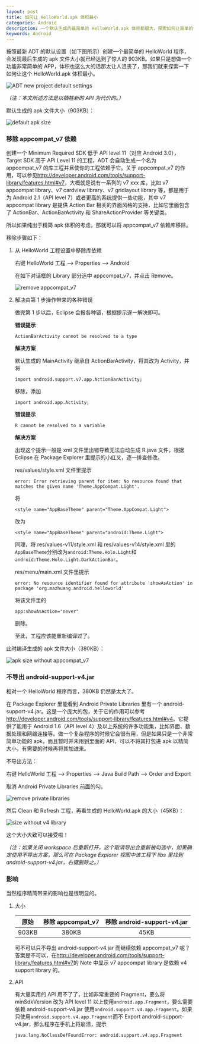 ```yaml
---
layout: post
title: 如何让 HelloWorld.apk 体积最小
categories: Android
description: 一个默认生成的最简单的 HelloWorld.apk 体积都很大，探索如何让简单的 Android 程序体积最小。
keywords: Android
---
```


按照最新 ADT 的默认设置（如下图所示）创建一个最简单的 HelloWorld 程序，会发现最后生成的 apk 文件大小就已经达到了惊人的 903KB。如果只是想做一个功能非常简单的 APP，体积也这么大的话那太让人沮丧了，那我们就来探索一下如何让这个 HelloWorld.apk 体积最小。

![ADT new project default settings](/Log/images/posts/android/new-project.png)

*（注：本文所述方法是以牺牲新的 API 为代价的。）*

默认生成的 apk 文件大小（903KB）：

![default apk size](/Log/images/posts/android/default-size.png)

### 移除 appcompat\_v7 依赖

创建一个 Minimum Required SDK 低于 API level 11（对应 Android 3.0），Target SDK 高于 API Level 11 的工程，ADT 会自动生成一个名为 appcompat\_v7 的库工程并且使你的工程依赖于它。关于 appcompat\_v7 的作用，可以参见<http://developer.android.com/tools/support-library/features.html#v7>，大概就是说有一系列的 v7 xxx 库，比如 v7 appcompat library、v7 cardview library、v7 gridlayout library 等，都是用于为 Android 2.1（API level 7）或者更高的系统提供一些功能，其中 v7 appcompat library 是提供 Action Bar 相关的界面风格的支持，比如它里面包含了 ActionBar、ActionBarActivity 和 ShareActionProvider 等关键类。

所以如果纯出于精简 apk 体积的考虑，那就可以将 appcompat\_v7 依赖库移除。

移除步骤如下：

1. 从 HelloWorld 工程设置中移除库依赖

   右键 HelloWorld 工程 --> Properties --> Android

   在如下对话框的 Library 部分选中 appcompat\_v7，并点击 Remove。

   ![remove appcompat\_v7](/Log/images/posts/android/remove-appcompat.png)

2. 解决由第 1 步操作带来的各种错误

   做完第 1 步以后，Eclipse 会报各种错，根据提示逐一解决即可。

   **错误提示**

   ```
   ActionBarActivity cannot be resolved to a type
   ```

   **解决方案**

   默认生成的 MainActivity 继承自 ActionBarActivity，将其改为 Activity，并将

   ```
   import android.support.v7.app.ActionBarActivity;
   ```

   移除，添加

   ```
   import android.app.Activity;
   ```

   **错误提示**

   ```
   R cannot be resolved to a variable
   ```

   **解决方案**

   出现这个提示一般是 xml 文件里出错导致无法自动生成 R.java 文件，根据 Eclipse 在 Package Explorer 里提示的小红叉，逐一排查修改。

   res/values/style.xml 文件里提示

   ```
   error: Error retrieving parent for item: No resource found that matches the given name 'Theme.AppCompat.Light'.
   ```

   将

   ```
   <style name="AppBaseTheme" parent="Theme.AppCompat.Light">
   ```

   改为

   ```
   <style name="AppBaseTheme" parent="android:Theme.Light">
   ```

   同理，将 res/values-v11/style.xml 和 res/values-v14/style.xml 里的`AppBaseTheme`分别改为`android:Theme.Holo.Light`和`android:Theme.Holo.Light.DarkActionBar`。

   res/menu/main.xml 文件里提示

   ```
   error: No resource identifier found for attribute 'showAsAction' in package 'org.mazhuang.android.helloworld'
   ```

   将该文件里的

   ```
   app:showAsAction="never"
   ```

   删除。

   至此，工程应该能重新编译过了。

此时编译生成的 apk 文件大小（380KB）：

![apk size without appcompat\_v7](/Log/images/posts/android/size-without-v7.png)

### 不导出 android-support-v4.jar

相对一个 HelloWorld 程序而言，380KB 仍然是太大了。

在 Package Explorer 里能看到 Android Private Libraries 里有一个 android-support-v4.jar。这是一个庞大的包，关于它的作用可以参考<http://developer.android.com/tools/support-library/features.html#v4>。它提供了能用于 Android 1.6（API level 4）及以上系统的许多功能集，比如界面、数据处理和网络连接等。做一个复杂程序的时候它会很有用，但是如果只是一个非常简单功能的 apk，而且暂时并未用到里面的 API，可以不将其打包进 apk 以精简大小，有需要的时候再将其加进来。

不导出方法：

右键 HelloWorld 工程 --> Properties --> Java Build Path --> Order and Export

取消 Android Private Libraries 前面的勾。

![remove private libraries](/Log/images/posts/android/private-library.png)

然后 Clean 和 Refresh 工程，再看生成的 HelloWorld.apk 的大小（45KB）：

![size without v4 library](/Log/images/posts/android/size-without-v4.png)

这个大小大致可以接受啦！

*（注：如果关闭 workspace 后重新打开，这个取消导出会重新被勾选中，如果确定使用不导出方案，那么可在 Package Explorer 视图中该工程下 libs 里找到 android-support-v4.jar，右键删除之。）*

### 影响

当然程序精简带来的影响也是很明显的。

1. 大小

   |  原始 | 移除 appcompat\_v7 | 移除 android-support-v4.jar |
   |:-----:|:------------------:|:---------------------------:|
   | 903KB |        380KB       |             45KB            |

   可不可以只不导出 android-support-v4.jar 而继续依赖 appcompat\_v7 呢？答案是不可以，在<http://developer.android.com/tools/support-library/features.html#v7>的 Note 中显示 v7 appcompat library 是依赖 v4 support library 的。

1. API

   有大量实用的 API 用不了了，比如非常重要的 Fragment，要么将 minSdkVersion 改为 API level 11 以上使用`android.app.Fragment`，要么需要依赖 android-support-v4.jar 使用`android.support.v4.app.Fragment`。如果只使用`android.support.v4.app.Fragment`而不 Export android-support-v4.jar，那么程序在手机上将崩溃，提示

   ```
   java.lang.NoClassDefFoundError: android.support.v4.app.Fragment
   ```
